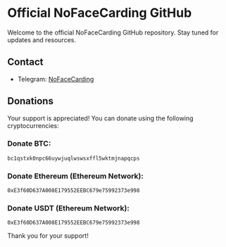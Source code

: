 # Official NoFaceCarding GitHub

Welcome to the official NoFaceCarding GitHub repository. Stay tuned for updates and resources.

## Contact

- Telegram: [NoFaceCarding](https://t.me/NoFaceCarding)

## Donations

Your support is appreciated! You can donate using the following cryptocurrencies:

### Donate BTC:
`bc1qstxk0npc66uywjuqlwswsxffl5wktmjnapqcps`

### Donate Ethereum (Ethereum Network):
`0xE3f60D637A008E179552EEBC679e75992373e998`

### Donate USDT (Ethereum Network):
`0xE3f60D637A008E179552EEBC679e75992373e998`

Thank you for your support!

